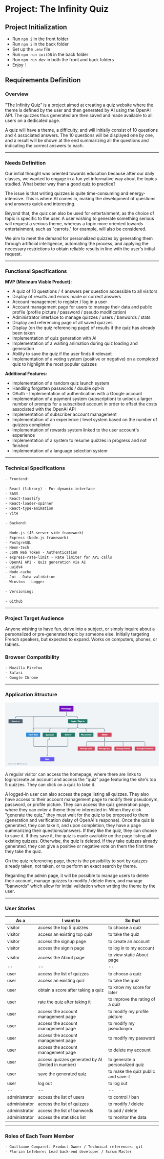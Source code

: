 # Project: The Infinity Quiz

## Project Initialization

- Run `npm i` in the front folder
- Run `npm i` in the back folder
- Set up the `.env` file
- Run `npm run initDB` in the back folder
- Run `npm run dev` in both the front and back folders
- Enjoy !

## Requirements Definition

### Overview

"The Infinity Quiz" is a project aimed at creating a quiz website where the theme is defined by the user and then generated by AI using the OpenAI API. The quizzes thus generated are then saved and made available to all users on a dedicated page.

A quiz will have a theme, a difficulty, and will initially consist of 10 questions and 4 associated answers. The 10 questions will be displayed one by one, and a result will be shown at the end summarizing all the questions and indicating the correct answers to each.

---

### Needs Definition

Our initial thought was oriented towards education because after our daily classes, we wanted to engage in a fun yet informative way about the topics studied. What better way than a good quiz to practice?

The issue is that writing quizzes is quite time-consuming and energy-intensive. This is where AI comes in, making the development of questions and answers quick and interesting.

Beyond that, the quiz can also be used for entertainment, as the choice of topic is specific to the user. A user wishing to generate something serious will request a serious theme, whereas a topic more oriented towards entertainment, such as "carrots," for example, will also be considered.

We aim to meet the demand for personalized quizzes by generating them through artificial intelligence, automating the process, and applying the necessary restrictions to obtain reliable results in line with the user's initial request.

---

### Functional Specifications

**MVP (Minimum Viable Product):**

- A quiz of 10 questions / 4 answers per question accessible to all visitors
- Display of results and errors made or correct answers
- Account management to register / log in a user
- Account management page for users to manage their data and public profile (profile picture / password / pseudo modification)
- Administrator interface to manage quizzes / users / banwords / stats
- Display and referencing page of all saved quizzes
- Display (on the quiz referencing page) of results if the quiz has already been taken
- Implementation of quiz generation with AI
- Implementation of a waiting animation during quiz loading and generation
- Ability to save the quiz if the user finds it relevant
- Implementation of a voting system (positive or negative) on a completed quiz to highlight the most popular quizzes

**Additional Features:**

- Implementation of a random quiz launch system
- Handling forgotten passwords / double opt-in
- OAuth - Implementation of authentication with a Google account
- Implementation of a payment system (subscription) to unlock a larger number of prompts for a subscribed account in order to offset the costs associated with the OpenAI API
- Implementation of subscriber account management
- Implementation of an experience / level system based on the number of quizzes completed
- Implementation of rewards system linked to the user account's experience
- Implementation of a system to resume quizzes in progress and not finished
- Implementation of a language selection system

---

### Technical Specifications

    - Frontend:

    - React (library) - For dynamic interface
    - SASS
    - React-toastify
    - React-loader-spinner
    - React-type-animation
    - vite

    - Backend:

    - Node.js (JS server-side framework)
    - Express (Node.js framework)
    - PostgreSQL
    - Neon-tech
    - JSON Web Token - Authentication
    - express-rate-limit - Rate limiter for API calls
    - OpenAI API - Quiz generation via AI
    - uuidV4
    - Node-cache
    - Joi - Data validation
    - Winston - Logger

    - Versioning:

    - Github

---

### Project Target Audience

Anyone wishing to have fun, delve into a subject, or simply inquire about a personalized or pre-generated topic by someone else. Initially targeting French speakers, but expected to expand. Works on computers, phones, or tablets.

### Browser Compatibility

    - Mozilla Firefox
    - Safari
    - Google Chrome

---

### Application Structure

![alt text](Sitemap.png)

A regular visitor can access the homepage, where there are links to login/create an account and access the "quiz" page featuring the site's top 5 quizzes. They can click on a quiz to take it.

A logged-in user can also access the page listing all quizzes. They also have access to their account management page to modify their pseudonym, password, or profile picture. They can access the quiz generation page, where they can enter a theme they're interested in. When they click "generate the quiz," they must wait for the quiz to be proposed to them (generation and verification delay of OpenAI's response). Once the quiz is generated, they can take it, and upon completion, they have a page summarizing their questions/answers. If they like the quiz, they can choose to save it. If they save it, the quiz is made available on the page listing all existing quizzes. Otherwise, the quiz is deleted. If they take quizzes already generated, they can give a positive or negative vote on them the first time they take the quiz.

On the quiz referencing page, there is the possibility to sort by quizzes already taken, not taken, or to perform an exact search by theme.

Regarding the admin page, it will be possible to manage users to delete their account, manage quizzes to modify / delete them, and manage "banwords" which allow for initial validation when writing the theme by the user.

---

### User Stories

| As a          | I want to                                         | So that                                   |
| ------------- | ------------------------------------------------- | ----------------------------------------- |
| visitor       | access the top 5 quizzes                          | to choose a quiz                          |
| visitor       | access an existing top quiz                       | to take the quiz                          |
| visitor       | access the signup page                             | to create an account                      |
| visitor       | access the signin page                             | to log in to my account                   |
| visitor       | access the About page                               | to view static About page                 |
| --            | --                                                  | --                                        |
| user          | access the list of quizzes                         | to choose a quiz                          |
| user          | access an existing quiz                             | to take the quiz                          |
| user          | obtain a score after taking a quiz                 | to know my score for later                |
| user          | rate the quiz after taking it                      | to improve the rating of a quiz           |
| user          | access the account management page                 | to modify my profile picture              |
| user          | access the account management page                 | to modify my pseudonym                    |
| user          | access the account management page                 | to modify my password                     |
| user          | access the account management page                 | to delete my account                      |
| user          | access quizzes generated by AI (limited in number)  | to generate a personalized quiz           |
| user          | save the generated quiz                             | to make the quiz public and save it       |
| user          | log out                                            | to log out                                |
| --            | --                                                  | --                                        |
| administrator | access the list of users                           | to control / ban                          |
| administrator | access the list of quizzes                         | to modify / delete                        |
| administrator | access the list of banwords                        | to add / delete                           |
| administrator | access the statistics list                               | to monitor the data                      |

---

### Roles of Each Team Member

    - Guillaume Comparet: Product Owner / Technical references: git
    - Florian Lefebvre: Lead back-end developer / Scrum Master
